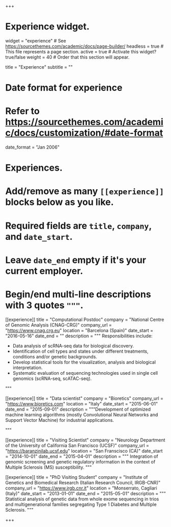 +++
# Experience widget.
widget = "experience"  # See https://sourcethemes.com/academic/docs/page-builder/
headless = true  # This file represents a page section.
active = true  # Activate this widget? true/false
weight = 40  # Order that this section will appear.

title = "Experience"
subtitle = ""

# Date format for experience
#   Refer to https://sourcethemes.com/academic/docs/customization/#date-format
date_format = "Jan 2006"

# Experiences.
#   Add/remove as many `[[experience]]` blocks below as you like.
#   Required fields are `title`, `company`, and `date_start`.
#   Leave `date_end` empty if it's your current employer.
#   Begin/end multi-line descriptions with 3 quotes `"""`.
[[experience]]
  title = "Computational Postdoc"
  company = "National Centre of Genomic Analysis (CNAG-CRG)"
  company_url = "https://www.cnag.crg.eu"
  location = "Barcelona (Spain)"
  date_start = "2016-05-16"
  date_end = ""
  description = """
  Responsibilities include:
  
  * Data analysis of scRNA-seq data for biological discovery.
  * Identification of cell types and states under different treatments, conditions and/or genetic backgrounds.  
  * Develop statistical tools for the visualization, analysis and biological interpretation.
  * Systematic evaluation of sequencing technologies used in single cell genomics (scRNA-seq, scATAC-seq).
  
  """

[[experience]]
  title = "Data scientist"
  company = "Bioretics"
  company_url = "https://www.bioretics.com"
  location = "Italy"
  date_start = "2015-06-01"
  date_end = "2015-09-01"
  description = """Development of optimized machine learning algorithms (mostly Convolutional Neural Networks and Support Vector Machine) for industrial applications.
  
  """


[[experience]]
title = "Visiting Scientist"
company = "Neurology Department of the University of California San Francisco (UCSF)"
company_url = "https://baranzinilab.ucsf.edu"
location = "San Franscisco (CA)"
date_start = "2014-10-01"
date_end = "2015-04-01"
description = """
Integration of genomic screening and genetic regulatory information in the
context of Multiple Sclerosis (MS) susceptibility.
"""

[[experience]]
title = "PhD Visiting Student"
company = "Institute of Genetics and Biomedical Research (Italian Research Council, IRGB-CNR)"
company_url = "https://www.irgb.cnr.it"
location = "Monserrato, Cagliari (Italy)"
date_start = "2013-01-01"
date_end = "2015-05-01"
description = """
Statistical analysis of genetic data from whole exome sequencing in trios
and multigenerational families segregating Type 1 Diabetes and Multiple Sclerosis.
"""

+++
